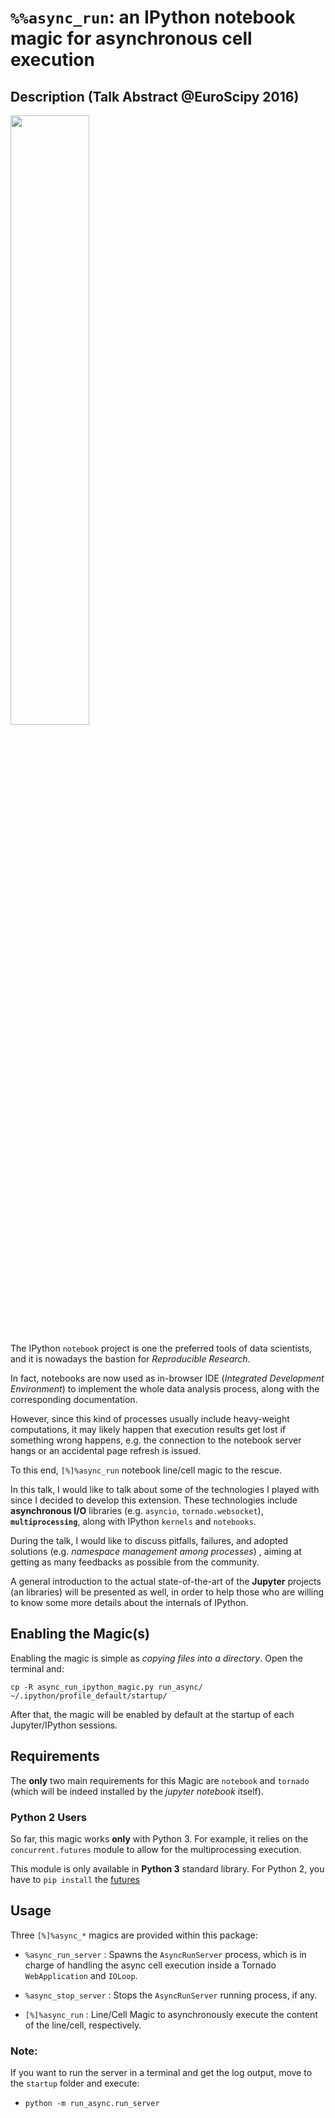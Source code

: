 # `%%async_run`: an IPython notebook magic for asynchronous cell execution


## Description (Talk Abstract @EuroScipy 2016) ##

<img src="https://github.com/leriomaggio/deep-learning-keras-euroscipy2016/blob/master/imgs/euroscipy_2016_logo.png" width="50%" />

The IPython `notebook` project is one the preferred tools of data scientists, 
and it is nowadays the bastion for *Reproducible Research*.

In fact, notebooks are now used as in-browser IDE (*Integrated Development Environment*) to implement the whole data analysis process, along with the corresponding documentation. 

However, since this kind of processes usually include heavy-weight computations, 
it may likely happen that execution results get lost if something wrong happens, e.g. the connection to the 
notebook server hangs or an accidental page refresh is issued.

To this end, `[%]%async_run` notebook line/cell magic to the rescue.

In this talk, I would like to talk about some of the technologies I played with since I decided to develop 
this extension.
These technologies include **asynchronous I/O** libraries (e.g. `asyncio`, `tornado.websocket`), 
**`multiprocessing`**,  along with IPython `kernels` and `notebooks`.

During the talk, I would like to discuss pitfalls, failures, and adopted solutions (e.g. *namespace management 
among processes*) , aiming at getting as many feedbacks as possible from the community.

A general introduction to the actual state-of-the-art of the **Jupyter** projects (an libraries) will be 
presented as well, in order to help those who are willing to know some more details about the internals of 
IPython.

## Enabling the Magic(s)

Enabling the magic is simple as *copying files into a directory*. Open the terminal and:

``` 
cp -R async_run_ipython_magic.py run_async/ ~/.ipython/profile_default/startup/
```

After that, the magic will be enabled by default at the startup of each Jupyter/IPython sessions.

## Requirements ##

The **only** two main requirements for this Magic are `notebook` and `tornado` (which will be
indeed installed by the *jupyter notebook* itself).

### Python 2 Users

So far, this magic works **only** with Python 3.
For example, it relies on the `concurrent.futures` module to allow for the multiprocessing execution.

This module is only available in **Python 3** standard library. For Python 2, you have to `pip install`
the [futures](https://pypi.python.org/pypi/futures)

## Usage ##

Three `[%]%async_*` magics are provided within this package:

* `%async_run_server` : Spawns the `AsyncRunServer` process, which is in charge of handling the async cell execution inside a Tornado `WebApplication` and `IOLoop`.

* `%async_stop_server` : Stops the `AsyncRunServer` running process, if any.

* `[%]%async_run` : Line/Cell Magic to asynchronously execute the content of the line/cell, respectively.


### Note: ###

If you want to run the server in a terminal and get the log output, move to the `startup` folder and execute:

- `python -m run_async.run_server`



